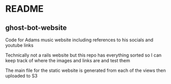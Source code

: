 # README

## ghost-bot-website

Code for Adams music website including references to his socials and youtube links

Technically not a rails website but this repo has everything sorted so I can keep track of where the images and links are and test them

The main file for the static website is generated from each of the views then uploaded to S3
